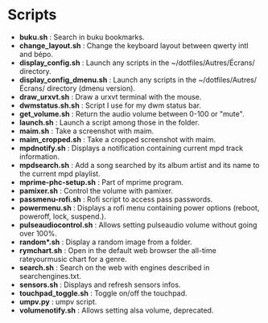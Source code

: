 # Scripts

* **buku.sh** : Search in buku bookmarks.
* **change_layout.sh** : Change the keyboard layout between qwerty intl and bépo.
* **display_config.sh** : Launch any scripts in the ~/dotfiles/Autres/Écrans/ directory.
* **display_config_dmenu.sh** : Launch any scripts in the ~/dotfiles/Autres/Écrans/ directory (dmenu version).
* **draw_urxvt.sh** : Draw a urxvt terminal with the mouse.
* **dwmstatus.sh.sh** : Script I use for my dwm status bar.
* **get_volume.sh** : Return the audio volume between 0-100 or "mute".
* **launch.sh** : Launch a script among those in the folder.
* **maim.sh** : Take a screenshot with maim.
* **maim_cropped.sh** : Take a cropped screenshot with maim.
* **mpdnotify.sh** : Displays a notification containing current mpd track information.
* **mpdsearch.sh** : Add a song searched by its album artist and its name to
    the current mpd playlist.
* **mprime-phc-setup.sh** : Part of mprime program.
* **pamixer.sh** : Control the volume with pamixer.
* **passmenu-rofi.sh** : Rofi script to access pass passwords.
* **powermenu.sh** : Displays a rofi menu containing power options (reboot, poweroff, lock, suspend.).
* **pulseaudiocontrol.sh** : Allows setting pulseaudio volume without going over 100%.
* **random\*.sh** : Display a random image from a folder.
* **rymchart.sh** : Open in the default web browser the all-time rateyourmusic
    chart for a genre.
* **search.sh** : Search on the web with engines described in searchengines.txt.
* **sensors.sh** : Displays and refresh sensors infos.
* **touchpad_toggle.sh** : Toggle on/off the touchpad.
* **umpv.py** : umpv script.
* **volumenotify.sh** : Allows setting alsa volume, deprecated.
